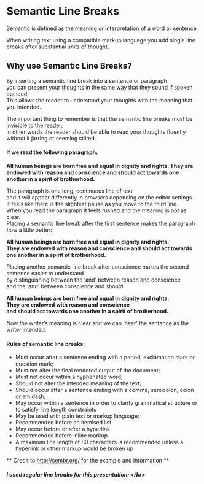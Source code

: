 # Semantic Line Breaks

Semantic is defined as the meaning or interpretation of a word or sentence.

When writing text using a compatible markup language you add single line breaks after substantial units of thought.

## Why use Semantic Line Breaks? 

By inserting a semantic line break into a sentence or paragraph </br>
you can present your thoughts in the same way that they sound if spoken out loud.  
This allows the reader to understand your thoughts with the meaning that you intended.

The important thing to remember is that the semantic line breaks must be invisible to the reader; </br> 
in other words the reader should be able to read your thoughts fluently without it jarring or seeming stilted.

#### If we read the following paragraph:

**All human beings are born free and equal in dignity and rights. They are endowed with reason and conscience and should  act towards one another in a spirit of brotherhood.**

The paragraph is one long, continuous line of text </br> and it will appear differently in browsers depending on the editor settings. </br> It feels like there is the slightest pause as you move to the third line. </br> When you read the paragraph it feels rushed and the meaning is not as clear. </br>
Placing a semantic line break after the first sentence makes the paragraph flow a little better:

**All human beings are born free and equal in dignity and rights. </br>
They are endowed with reason and conscience and should act towards one another in a spirit of brotherhood.**

Placing another semantic line break after conscience makes the second sentence easier to understand </br> by distinguishing between the ‘and’ between reason and conscience </br> and the ‘and’ between conscience and should:

**All human beings are born free and equal in dignity and rights. </br>
They are endowed with reason and conscience </br>
and should act towards one another in a spirit of brotherhood.**

Now the writer’s meaning is clear and we can ‘hear’ the sentence as the writer intended.

#### Rules of semantic line breaks:

* Must occur after a sentence ending with a period, exclamation mark or question mark;
* Must not alter the final rendered output of the document;
* Must not occur within a hyphenated word;
* Should not alter the intended meaning of the text;
* Should occur after a sentence ending with a comma, semicolon, colon or em dash;
* May occur within a sentence in order to clarify grammatical structure or to satisfy line length constraints
* May be used with plain text or markup language;
* Recommended before an itemised list
* May occur before or after a hyperlink
* Recommended before inline markup
* A maximum line length of 80 characters is recommended unless a hyperlink or other markup would be broken up


** Credit to http://sembr.org/ for the example and information **

##### I used regular line breaks for this presentation: \</br>
